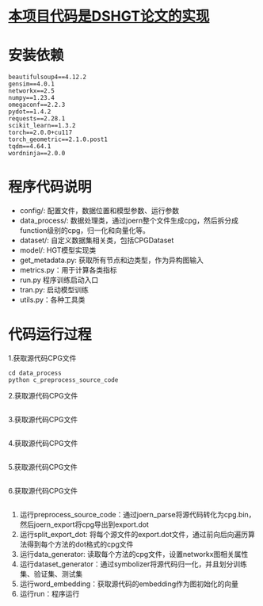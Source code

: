 # [本项目代码是DSHGT论文的实现](https://arxiv.org/pdf/2306.01376.pdf)

# 安装依赖

```
beautifulsoup4==4.12.2
gensim==4.0.1
networkx==2.5
numpy==1.23.4
omegaconf==2.2.3
pydot==1.4.2
requests==2.28.1
scikit_learn==1.3.2
torch==2.0.0+cu117
torch_geometric==2.1.0.post1
tqdm==4.64.1
wordninja==2.0.0
```

# 程序代码说明

- config/:  配置文件，数据位置和模型参数、运行参数
- data_process/:  数据处理类，通过joern整个文件生成cpg，然后拆分成function级别的cpg，归一化和向量化等。
- dataset/: 自定义数据集相关类，包括CPGDataset
- model/: HGT模型实现类
- get_metadata.py: 获取所有节点和边类型，作为异构图输入
- metrics.py：用于计算各类指标
- run.py 程序训练启动入口
- tran.py: 启动模型训练
- utils.py：各种工具类

# 代码运行过程
1.获取源代码CPG文件
```shell
cd data_process
python c_preprocess_source_code
```
2.获取源代码CPG文件
```shell

```
3.获取源代码CPG文件
```shell

```
4.获取源代码CPG文件
```shell

```
5.获取源代码CPG文件
```shell

```
6.获取源代码CPG文件
```shell

```

1. 运行preprocess_source_code：通过joern_parse将源代码转化为cpg.bin，然后joern_export将cpg导出到export.dot
2. 运行split_export_dot: 将每个源文件的export.dot文件，通过前向后向遍历算法得到每个方法的dot格式的cpg文件
3. 运行data_generator: 读取每个方法的cpg文件，设置networkx图相关属性
4. 运行dataset_generator：通过symbolizer将源代码归一化，并且划分训练集、验证集、测试集
5. 运行word_embedding：获取源代码的embedding作为图初始化的向量
6. 运行run：程序运行
